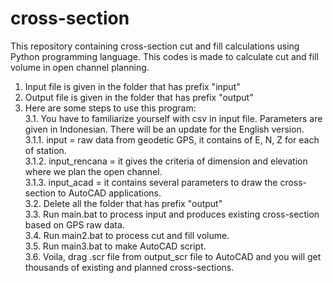 # cross-section
This repository containing cross-section cut and fill calculations using Python programming language. This codes is made to calculate cut and fill volume in open channel planning.

1. Input file is given in the folder that has prefix "input"
2. Output file is given in the folder that has prefix "output"
3. Here are some steps to use this program:  
  3.1. You have to familiarize yourself with csv in input file. Parameters are given in Indonesian. There will be an update for the English version.  
        3.1.1. input         = raw data from geodetic GPS, it contains of E, N, Z for each of station.  
        3.1.2. input_rencana = it gives the criteria of dimension and elevation where we plan the open channel.  
        3.1.3. input_acad    = it contains several parameters to draw the cross-section to AutoCAD applications.  
  3.2.  Delete all the folder that has prefix "output"   
  3.3.  Run main.bat to process input and produces existing cross-section based on GPS raw data.  
  3.4.  Run main2.bat to process cut and fill volume.  
  3.5.  Run main3.bat to make AutoCAD script.  
  3.6.  Voila, drag .scr file from output_scr file to AutoCAD and you will get thousands of existing and planned cross-sections.  
       

